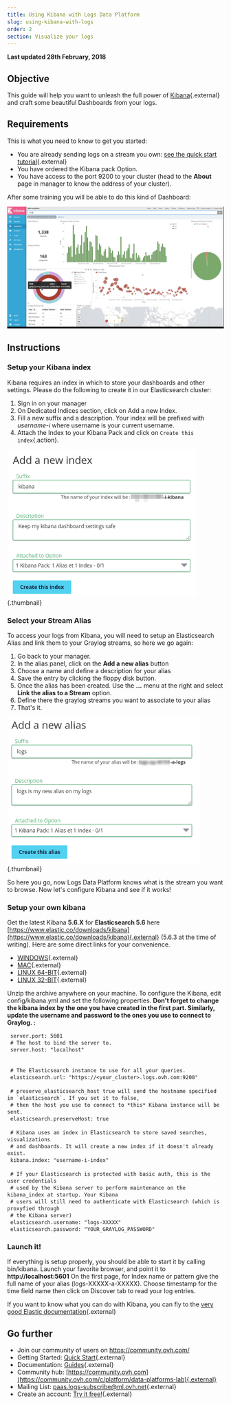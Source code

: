 ```yaml
---
title: Using Kibana with Logs Data Platform
slug: using-kibana-with-logs
order: 2
section: Visualize your logs
---
```


**Last updated 28th February, 2018**

## Objective

This guide will help you want to unleash the full power of [Kibana](https://github.com/elastic/kibana){.external} and craft some beautiful Dashboards from your logs.

## Requirements

This is what you need to know to get you started:

- You are already sending logs on a stream you own: [see the quick start tutorial](https://docs.ovh.com/fr/logs-data-platform/quick-start/){.external}
- You have ordered the Kibana pack Option.
- You have access to the port 9200 to your cluster (head to the **About** page in manager to know the address of your cluster).

After some training you will be able to do this kind of Dashboard: 

![Kibana Dashboard](images/kibana.png)

## Instructions

### Setup your Kibana index

Kibana requires an index in which to store your dashboards and other settings. Please do the following to create it in our Elasticsearch cluster:

1. Sign in on your manager
2. On Dedicated Indices section, click on Add a new Index.
3. Fill a new suffix and a description. Your index will be prefixed with *username-i* where username is your current username.
4. Attach the Index to your Kibana Pack and click on `Create this index`{.action}.

![Enable indice](images/indice.png){.thumbnail}


### Select your Stream Alias

To access your logs from Kibana, you will need to setup an Elasticsearch Alias and link them to your Graylog streams, so here we go again:

1. Go back to your manager.
2. In the alias panel, click on the **Add a new alias**  button
3. Choose a name and define a description for your alias
4. Save the entry by clicking the floppy disk button.
5. Once the alias has been created. Use the **...** menu at the right and select **Link the alias to a Stream** option.
6. Define there the graylog streams you want to associate to your alias
7. That's it.

![Alias creation](images/alias.png){.thumbnail}

So here you go, now Logs Data Platform knows what is the stream you want to browse. Now let's configure Kibana and see if it works!

### Setup your own kibana
Get the latest Kibana **5.6.X** for **Elasticsearch 5.6** here [https://www.elastic.co/downloads/kibana](https://www.elastic.co/downloads/kibana){.external} (5.6.3 at the time of writing). Here are some direct links for your convenience.

- [WINDOWS](https://artifacts.elastic.co/downloads/kibana/kibana-5.6.3-windows-x86.zip){.external}
- [MAC](https://artifacts.elastic.co/downloads/kibana/kibana-5.6.3-darwin-x86_64.tar.gz){.external}
- [LINUX 64-BIT](https://artifacts.elastic.co/downloads/kibana/kibana-5.6.3-linux-x86_64.tar.gz){.external}
- [LINUX 32-BIT](https://artifacts.elastic.co/downloads/kibana/kibana-5.6.3-linux-x86.tar.gz){.external}

Unzip the archive anywhere on your machine. To configure the Kibana, edit config/kibana.yml and set the following properties. **Don't forget to change the kibana index by the one you have created in the first part. Similarly, update the username and password to the ones you use to connect to Graylog. :**

```
 server.port: 5601
 # The host to bind the server to.
 server.host: "localhost"
 
 
 # The Elasticsearch instance to use for all your queries.
 elasticsearch.url: "https://<your_cluster>.logs.ovh.com:9200"
 
 # preserve_elasticsearch_host true will send the hostname specified in `elasticsearch`. If you set it to false,
 # then the host you use to connect to *this* Kibana instance will be sent.
 elasticsearch.preserveHost: true
 
 # Kibana uses an index in Elasticsearch to store saved searches, visualizations
 # and dashboards. It will create a new index if it doesn't already exist.
 kibana.index: "username-i-index"
 
 # If your Elasticsearch is protected with basic auth, this is the user credentials
 # used by the Kibana server to perform maintenance on the kibana_index at startup. Your Kibana
 # users will still need to authenticate with Elasticsearch (which is proxyfied through
 # the Kibana server)
 elasticsearch.username: "logs-XXXXX"
 elasticsearch.password: "YOUR_GRAYLOG_PASSWORD"
```

### Launch it!

If everything is setup properly, you should be able to start it by calling bin/kibana. Launch your favorite browser, and point it to **http://localhost:5601** On the first page, for Index name or pattern give the full name of your alias (logs-XXXXX-a-XXXXX). Choose timestamp for the time field name then click on Discover tab to read your log entries.

If you want to know what you can do with Kibana, you can fly to the [very good Elastic documentation](https://www.elastic.co/guide/en/kibana/5.6/index.html){.external}


## Go further

- Join our community of users on <https://community.ovh.com/>
- Getting Started: [Quick Start](https://docs.ovh.com/fr/logs-data-platform/quick-start/){.external}
- Documentation: [Guides](https://docs.ovh.com/fr/logs-data-platform/){.external}
- Community hub: [https://community.ovh.com](https://community.ovh.com/c/platform/data-platforms-lab){.external}
- Mailing List: [paas.logs-subscribe@ml.ovh.net](mailto:paas.logs-subscribe@ml.ovh.net){.external}
- Create an account: [Try it free!](https://www.ovh.com/fr/order/express/#/new/express/resume?products=~%28~%28planCode~%27logs-basic~productId~%27logs%29){.external}